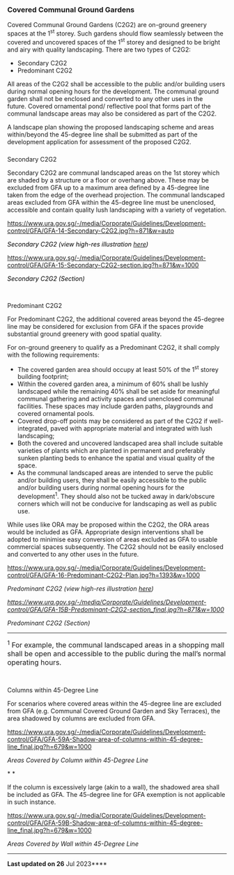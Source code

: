 ### Covered Communal Ground Gardens

Covered Communal Ground Gardens (C2G2) are on-ground greenery spaces at
the 1<sup>st</sup> storey. Such gardens should flow seamlessly between
the covered and uncovered spaces of the 1<sup>st</sup> storey and
designed to be bright and airy with quality landscaping. There are two
types of C2G2:

-   Secondary C2G2
-   Predominant C2G2

All areas of the C2G2 shall be accessible to the public and/or building
users during normal opening hours for the development. The communal
ground garden shall not be enclosed and converted to any other uses in
the future. Covered ornamental pond/ reflective pool that forms part of
the communal landscape areas may also be considered as part of the C2G2.

A landscape plan showing the proposed landscaping scheme and areas
within/beyond the 45-degree line shall be submitted as part of the
development application for assessment of the proposed C2G2.

### 

<a href="#SecondaryC2G2" class="collapsible collapsed"
data-toggle="collapse"></a>

Secondary C2G2

Secondary C2G2 are communal landscaped areas on the 1st storey which are
shaded by a structure or a floor or overhang above. These may be
excluded from GFA up to a maximum area defined by a 45-degree line taken
from the edge of the overhead projection. The communal landscaped areas
excluded from GFA within the 45-degree line must be unenclosed,
accessible and contain quality lush landscaping with a variety of
vegetation.

<https://www.ura.gov.sg/-/media/Corporate/Guidelines/Development-control/GFA/GFA-14-Secondary-C2G2.jpg?h=871&w=auto>

*<span style="color: #000000;">Secondary C2G2 (view high-res
illustration <a
href="https://www.ura.gov.sg/-/media/Corporate/Guidelines/Development-control/GFA/GFA-14-Secondary-C2G2.jpg"
target="_blank">here</a>)</span>*

<https://www.ura.gov.sg/-/media/Corporate/Guidelines/Development-control/GFA/GFA-15-Secondary-C2G2-section.jpg?h=871&w=1000> 

*<span style="color: #000000;">Secondary C2G2 (Section)</span>*

 

<a href="#PredominantC2G2" class="collapsible collapsed"
data-toggle="collapse"></a>

Predominant C2G2

For Predominant C2G2, the additional covered areas beyond the 45-degree
line may be considered for exclusion from GFA if the spaces provide
substantial ground greenery with good spatial quality.

For on-ground greenery to qualify as a Predominant C2G2, it shall comply
with the following requirements:

-   The covered garden area should occupy at least 50% of the
    1<sup>st</sup> storey building footprint;
-   Within the covered garden area, a minimum of 60% shall be lushly
    landscaped while the remaining 40% shall be set aside for meaningful
    communal gathering and activity spaces and unenclosed communal
    facilities. These spaces may include garden paths, playgrounds and
    covered ornamental pools.
-   Covered drop-off points may be considered as part of the C2G2 if
    well-integrated, paved with appropriate material and integrated with
    lush landscaping;
-   Both the covered and uncovered landscaped area shall include
    suitable varieties of plants which are planted in permanent and
    preferably sunken planting beds to enhance the spatial and visual
    quality of the space.
-   As the communal landscaped areas are intended to serve the public
    and/or building users, they shall be easily accessible to the public
    and/or building users during normal opening hours for the
    development<sup>1</sup>. They should also not be tucked away in
    dark/obscure corners which will not be conducive for landscaping as
    well as public use.

While uses like ORA may be proposed within the C2G2, the ORA areas would
be included as GFA. Appropriate design interventions shall be adopted to
minimise easy conversion of areas excluded as GFA to usable commercial
spaces subsequently. The C2G2 should not be easily enclosed and
converted to any other uses in the future.

<https://www.ura.gov.sg/-/media/Corporate/Guidelines/Development-control/GFA/GFA-16-Predominant-C2G2-Plan.jpg?h=1393&w=1000> 

*Predominant C2G2 (view high-res illustration <a
href="https://www.ura.gov.sg/-/media/Corporate/Guidelines/Development-control/GFA/GFA-16-Predominant-C2G2-Plan.jpg"
target="_blank">here</a>)*

*<https://www.ura.gov.sg/-/media/Corporate/Guidelines/Development-control/GFA/GFA-15B-Predominant-C2G2-section_final.jpg?h=871&w=1000>*

*Predominant C2G2 (*Section*)*

  

------------------------------------------------------------------------

<span style="font-size: 16px;"><sup>1</sup> </span><span style="font-size: 16px;">For
example, the communal landscaped areas in a shopping mall shall be open
and accessible to the public during the mall’s normal operating
hours.</span>

 

<a href="#Columnswithin45-DegreeLine" class="collapsible collapsed"
data-toggle="collapse"></a>

Columns within 45-Degree Line

<span style="text-align: justify;">For scenarios where covered areas
within the 45-degree line are excluded from GFA (e.g. Communal Covered
Ground Garden and Sky Terraces), the area shadowed by columns are
excluded from GFA.</span>

<span style="text-align: justify;"><https://www.ura.gov.sg/-/media/Corporate/Guidelines/Development-control/GFA/GFA-59A-Shadow-area-of-columns-within-45-degree-line_final.jpg?h=679&w=1000></span>

<span style="text-align: justify;">*Areas Covered by Column within
45-Degree Line*</span>

<span style="text-align: justify;">* *</span>

If the column is excessively large (akin to a wall), the shadowed area
shall be included as GFA. The 45-degree line for GFA exemption is not
applicable in such instance.

<https://www.ura.gov.sg/-/media/Corporate/Guidelines/Development-control/GFA/GFA-59B-Shadow-area-of-columns-within-45-degree-line_final.jpg?h=679&w=1000>

*Areas Covered by Wall within 45-Degree Line*

------------------------------------------------------------------------

**Last updated on 26** Jul 2023****
